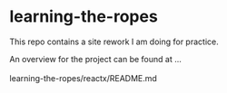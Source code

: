 # learning-the-ropes

This repo contains a site rework I am doing for practice. <br>

An overview for the project can be found at ... <br> 
<br>
learning-the-ropes/reactx/README.md
